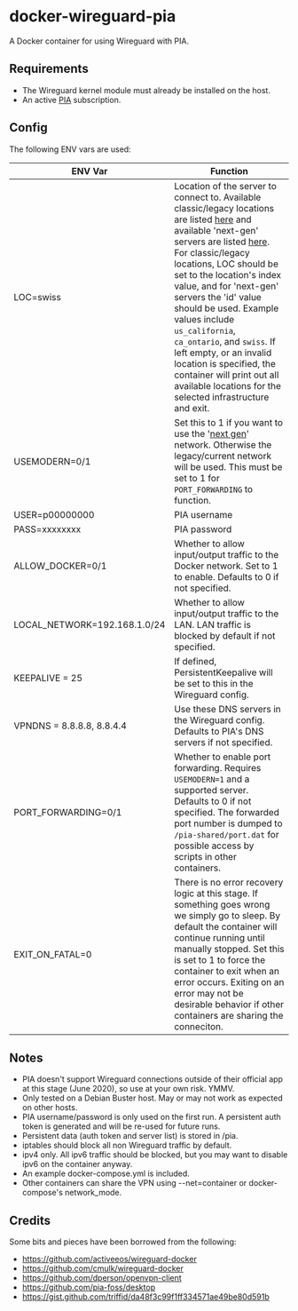 # docker-wireguard-pia

A Docker container for using Wireguard with PIA.

## Requirements
* The Wireguard kernel module must already be installed on the host.
* An active [PIA](https://www.privateinternetaccess.com) subscription.

## Config
The following ENV vars are used:

| ENV Var | Function |
|-------|------|
|LOC=swiss|Location of the server to connect to. Available classic/legacy locations are listed [here](https://www.privateinternetaccess.com/vpninfo/servers?version=1001&client=x-alpha) and available 'next-gen' servers are listed [here](https://serverlist.piaservers.net/vpninfo/servers/new). For classic/legacy locations, LOC should be set to the location's index value, and for 'next-gen' servers the 'id' value should be used. Example values include ```us_california```, ```ca_ontario```, and ```swiss```. If left empty, or an invalid location is specified, the container will print out all available locations for the selected infrastructure and exit.
|USEMODERN=0/1| Set this to 1 if you want to use the '[next gen](https://www.privateinternetaccess.com/blog/private-internet-access-next-generation-network-now-available-for-beta-preview/)' network. Otherwise the legacy/current network will be used. This must be set to 1 for ```PORT_FORWARDING``` to function.
|USER=p00000000|PIA username
|PASS=xxxxxxxx|PIA password
|ALLOW_DOCKER=0/1|Whether to allow input/output traffic to the Docker network. Set to 1 to enable. Defaults to 0 if not specified.
|LOCAL_NETWORK=192.168.1.0/24|Whether to allow input/output traffic to the LAN. LAN traffic is blocked by default if not specified.
|KEEPALIVE = 25|If defined, PersistentKeepalive will be set to this in the Wireguard config.
|VPNDNS = 8.8.8.8, 8.8.4.4|Use these DNS servers in the Wireguard config. Defaults to PIA's DNS servers if not specified.
|PORT_FORWARDING=0/1|Whether to enable port forwarding. Requires ```USEMODERN=1``` and a supported server. Defaults to 0 if not specified. The forwarded port number is dumped to ```/pia-shared/port.dat``` for possible access by scripts in other containers.
|EXIT_ON_FATAL=0|There is no error recovery logic at this stage. If something goes wrong we simply go to sleep. By default the container will continue running until manually stopped. Set this is set to 1 to force the container to exit when an error occurs. Exiting on an error may not be desirable behavior if other containers are sharing the conneciton.

## Notes
* PIA doesn't support Wireguard connections outside of their official app at this stage (June 2020), so use at your own risk. YMMV.
* Only tested on a Debian Buster host. May or may not work as expected on other hosts.
* PIA username/password is only used on the first run. A persistent auth token is generated and will be re-used for future runs.
* Persistent data (auth token and server list) is stored in /pia.
* iptables should block all non Wireguard traffic by default.
* ipv4 only. All ipv6 traffic should be blocked, but you may want to disable ipv6 on the container anyway.
* An example docker-compose.yml is included.
* Other containers can share the VPN using --net=container or docker-compose's network_mode.

## Credits
Some bits and pieces have been borrowed from the following:
* https://github.com/activeeos/wireguard-docker
* https://github.com/cmulk/wireguard-docker
* https://github.com/dperson/openvpn-client
* https://github.com/pia-foss/desktop
* https://gist.github.com/triffid/da48f3c99f1ff334571ae49be80d591b
